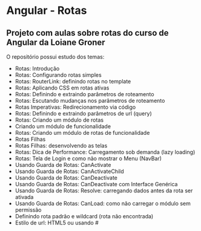 # Angular - Rotas

## Projeto com aulas sobre rotas do curso de Angular da Loiane Groner

O repositório possui estudo dos temas:

- Rotas: Introdução
- Rotas: Configurando rotas simples
- Rotas: RouterLink: definindo rotas no template
- Rotas: Aplicando CSS em rotas ativas
- Rotas: Definindo e extraindo parâmetros de roteamento
- Rotas: Escutando mudanças nos parâmetros de roteamento
- Rotas Imperativas: Redirecionamento via código
- Rotas: Definindo e extraindo parâmetros de url (query)
- Rotas: Criando um módulo de rotas
- Criando um módulo de funcionalidade
- Rotas: Criando um módulo de rotas de funcionalidade
- Rotas Filhas
- Rotas Filhas: desenvolvendo as telas
- Rotas: Dica de Performance: Carregamento sob demanda (lazy loading)
- Rotas: Tela de Login e como não mostrar o Menu (NavBar)
- Usando Guarda de Rotas: CanActivate
- Usando Guarda de Rotas: CanActivateChild
- Usando Guarda de Rotas: CanDeactivate
- Usando Guarda de Rotas: CanDeactivate com Interface Genérica
- Usando Guarda de Rotas: Resolve: carregando dados antes da rota ser ativada
- Usando Guarda de Rotas: CanLoad: como não carregar o módulo sem permissão
- Definindo rota padrão e wildcard (rota não encontrada)
- Estilo de url: HTML5 ou usando #

